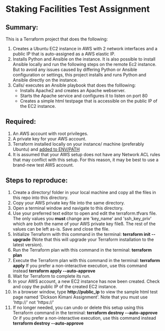 # Staking Facilities Test Assignment


## Summary:
This is a Terraform project that does the following:
1. Creates a Ubuntu EC2 instance in AWS with 2 network interfaces and a public IP that is auto-assigned as a AWS elastic IP.
2. Installs Python and Ansible on the instance. It is also possible to install Ansible locally and run the following steps on the remote Ec2 instance. But to avoid any issues caused by differing Python or Ansible configuration or settings, this project installs and runs Python and Ansible directly on the instance.
3. Calls/ executes an Ansible playbook that does the folllowing:
    - Installs Apache2 and creates an Apache webserver.
    - Starts the Apache service and configures it to listen on port 80
    - Creates a simple html testpage that is accessible on the public IP of the EC2 instance. 


## Required:
1. An AWS account with root privileges.
2. A private key for your AWS account.
3. Terraform installed locally on your instance/ machine (preferably Ubuntu) and [added to ENV/PATH](https://developer.hashicorp.com/terraform/tutorials/aws-get-started/install-cli)
4. It is assumed that your AWS setup does not have any Network ACL rules that may conflict with this setup. For this reason, it may be best to use a brand-new test AWS account.


## Steps to reproduce:
1. Create a directory/ folder in your local machine and copy all the files in this repo into this directory.
2. Copy your AWS private key file into the same directory.
3. Open a terminal window and navigate to this directory.
4. Use your preferred text editor to open and edit the terraform.tfvars file. The only values you **must** change are 'key_name' and 'ssh_key_priv' which are both the name of your AWS private key fileß. The rest of the values can be left as-is. Save and close the file.
5. Initialize Terraform with this command in the terminal: **terraform init --upgrade** (Note that this will upgrade your Terraform installation to the latest version).
6. Run the Terraform plan with this command in the terminal: **terraform plan**
7. Execute the Terraform plan with this command in the terminal: **terraform apply** If you prefer a non-interactive execution, use this command instead **terraform apply --auto-approve**
8. Wait for Terraform to complete its run.
9. In your AWS account, a new EC2 instance has now been created. Check and copy the public IP of the created EC2 instance.
10. In a browser window, type **http://public_ip** to view the sample html test page named 'Dickson Kimani Assignment'. Note that you must use 'http://' not 'https://'
11. If no longer needed, you can undo or delete this setup using this Terraform command in the terminal: **terraform destroy --auto-approve** Or if you prefer a non-interactive execution, use this command instead **terraform destroy --auto-approve**
